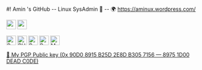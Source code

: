 #! Amin 's GitHub     --     Linux SysAdmin 🐧     --     🌍 https://aminux.wordpress.com/

<img src="https://img.icons8.com/color/72/linux--v1.png" height="25"  /> <img src="https://img.icons8.com/fluency/72/fedora.png" height="25"  />

<img src="https://img.shields.io/badge/Python-282C34?logo=python&logoColor=00ddcc" alt="Python logo" title="Python" height="25" /> <img src="https://img.shields.io/badge/php-282C34?logo=PHP&logoColor=00aaff" alt="PHP logo" title="PHP" height="25" /> <img src="https://img.shields.io/badge/Bash-282C34?logo=shell&logoColor=00ff00" alt="Bash logo" title="Bash" height="25" /> <img src="https://img.shields.io/badge/Perl-282C34?logo=perl&logoColor=ccff00" alt="Perl logo" title="Perl" height="25" /> <img src="https://img.shields.io/badge/MySQL-282C34?logo=mysql&logoColor=00ccff" alt="MySQL logo" title="MySQL" height="25" />

<a href="https://aminux.files.wordpress.com/2019/07/aminux-mail-pgp-public_since-2019-07-30.asc">🔏 My PGP Public key (0x 90D0 8915 B25D 2E8D B305 7156 — 8975 1D00 DEAD C0DE)</a>

<!---
Aminuxer/Aminuxer is a ✨ special ✨ repository because its `README.md` (this file) appears on your GitHub profile.
You can click the Preview link to take a look at your changes.
--->
